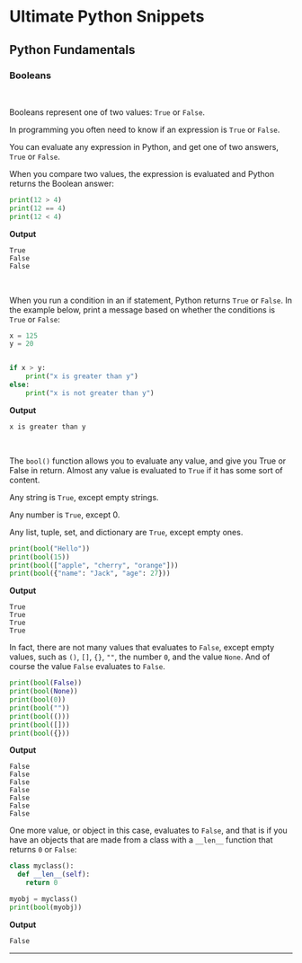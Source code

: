 # Ultimate Python Snippets
## Python Fundamentals
### Booleans


<br>

Booleans represent one of two values: `True` or `False`.

In programming you often need to know if an expression is `True` or `False`.

You can evaluate any expression in Python, and get one of two answers, `True` or `False`.

When you compare two values, the expression is evaluated and Python returns the Boolean answer:


```python
print(12 > 4)
print(12 == 4)
print(12 < 4)
```

**Output**

```
True
False
False
```

<br>


When you run a condition in an if statement, Python returns `True` or `False`. In the example below, print a message based on whether the conditions is `True` or `False`:

```python
x = 125
y = 20


if x > y:
	print("x is greater than y")
else:
	print("x is not greater than y")
```

**Output**

```
x is greater than y
```


<br>

The `bool()` function allows you to evaluate any value, and give you True or False in return. Almost any value is evaluated to `True` if it has some sort of content.

Any string is `True`, except empty strings.

Any number is `True`, except 0.

Any list, tuple, set, and dictionary are `True`, except empty ones.


```python
print(bool("Hello"))
print(bool(15))
print(bool(["apple", "cherry", "orange"]))
print(bool({"name": "Jack", "age": 27}))
```

**Output**

```
True
True
True
True
```

In fact, there are not many values that evaluates to `False`, except empty values, such as `()`, `[]`, `{}`, `""`, the number `0`, and the value `None`. And of course the value `False` evaluates to `False`.

```python
print(bool(False))
print(bool(None))
print(bool(0))
print(bool(""))
print(bool(()))
print(bool([]))
print(bool({}))
```

**Output**

```
False
False
False
False
False
False
False
```



One more value, or object in this case, evaluates to `False`, and that is if you have an objects that are made from a class with a `__len__` function that returns `0` or `False`:


```python
class myclass():
  def __len__(self):
    return 0

myobj = myclass()
print(bool(myobj))
```

**Output**

```
False
```

--------
